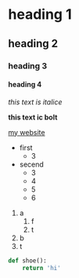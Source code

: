# heading 1
## heading 2
### heading 3
#### heading 4

*this text is italice*

**this text ic bolt**

[my website](https://www.sololearn.com/en/profile/29837256, 'my web sait')

+ first
    + 3
+ secend
    + 3
    + 4
    + 5
    + 6
1. a
   1. f
   2. t
2. b
3. t


```python
def shoe():
    return 'hi'
```
        